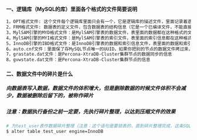 #### 一、逻辑库（MySQL的库）里面各个格式的文件简要说明
```bash
1，OPT格式文件: 这个文件每个逻辑库里面只会有一个，它是逻辑库的描述文件，里面记录着逻辑库所使用的字符集和字符集排序规则
2，FRM格式文件: 数据表的定义文件，包含数据表的结构信息（它是一个已编译文件，不能直接查看）
3，MylSAM引擎的MYD格式文件：是MylSAM引擎表的数据文件，表里面的数据都在这种格式的文件里面
4，MylSAM引擎的MYI格式文件：是MylSAM引擎表的索引文件，表里面的索引信息都在这种格式的文件里面
5，InnoDB引擎的IBD格式文件：是InnoDB引擎表的数据和索引信息文件，表里面的数据和索引都在这种格式的文件里面
6，auto.cnf文件：里面保了存MySQL节点唯一的UUID，如果你把别的节点的数据文件拷过来，要删除这个文件，否则MySQL将无法启动
7，grastate.dat文件：是Percona-XtraDB-Cluster集群节点的数据同步的信息
8，gvwstate.dat文件：是Percona-XtraDB-Cluster集群节点的信息
```

#### 二、数据文件中的碎片是什么
##### 向数据表写入数据，数据文件的体积增大，但是删除数据的时候文件体积不会减少，数据被删除后留下的，被称作碎片
##### 注意：数据执行备份之前一定要，先执行碎片整理，以达到压缩文件的效果
```bash
# 为test_user表作数据碎片整理（注意：这个语句是要锁表的，直到碎片整理完成，这条SQL不能记录到Binlog，否则会触发其它节点的数据碎片整理）
$ alter table test_user engine=InnoDB    
```

